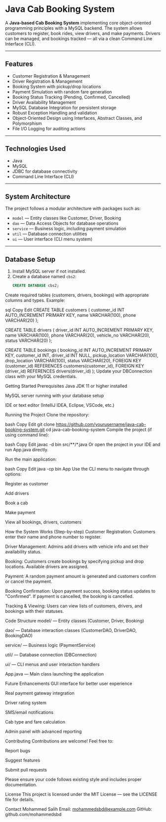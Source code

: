 # Java Cab Booking System

A **Java-based Cab Booking System** implementing core object-oriented programming principles with a MySQL backend. The system allows customers to register, book rides, view drivers, and make payments. Drivers can be managed, and bookings tracked — all via a clean Command Line Interface (CLI).

---

## Features

- Customer Registration & Management  
- Driver Registration & Management  
- Booking System with pickup/drop locations  
- Payment Simulation with random fare generation  
- Booking Status Tracking (Pending, Confirmed, Cancelled)  
- Driver Availability Management  
- MySQL Database Integration for persistent storage  
- Robust Exception Handling and validation  
- Object-Oriented Design using Interfaces, Abstract Classes, and Polymorphism  
- File I/O Logging for auditing actions  

---

## Technologies Used

- Java  
- MySQL  
- JDBC for database connectivity  
- Command Line Interface (CLI)  

---

## System Architecture

The project follows a modular architecture with packages such as:

- `model` — Entity classes like Customer, Driver, Booking  
- `dao` — Data Access Objects for database operations  
- `service` — Business logic, including payment simulation  
- `util` — Database connection utilities  
- `ui` — User interface (CLI menu system)  

---

## Database Setup

1. Install MySQL server if not installed.  
2. Create a database named `cbs2`:
   ```sql
   CREATE DATABASE cbs2;
Create required tables (customers, drivers, bookings) with appropriate columns and types. Example:

sql
Copy
Edit
CREATE TABLE customers (
    customer_id INT AUTO_INCREMENT PRIMARY KEY,
    name VARCHAR(100),
    phone VARCHAR(20)
);

CREATE TABLE drivers (
    driver_id INT AUTO_INCREMENT PRIMARY KEY,
    name VARCHAR(100),
    phone VARCHAR(20),
    vehicle_no VARCHAR(20),
    status VARCHAR(20)
);

CREATE TABLE bookings (
    booking_id INT AUTO_INCREMENT PRIMARY KEY,
    customer_id INT,
    driver_id INT NULL,
    pickup_location VARCHAR(100),
    drop_location VARCHAR(100),
    status VARCHAR(20),
    FOREIGN KEY (customer_id) REFERENCES customers(customer_id),
    FOREIGN KEY (driver_id) REFERENCES drivers(driver_id)
);
Update your DBConnection class with your MySQL credentials.

Getting Started
Prerequisites
Java JDK 11 or higher installed

MySQL server running with your database setup

IDE or text editor (IntelliJ IDEA, Eclipse, VSCode, etc.)

Running the Project
Clone the repository:

bash
Copy
Edit
git clone https://github.com/yourusername/java-cab-booking-system.git
cd java-cab-booking-system
Compile the project (if using command line):

bash
Copy
Edit
javac -d bin src/**/*.java
Or open the project in your IDE and run App.java directly.

Run the main application:

bash
Copy
Edit
java -cp bin App
Use the CLI menu to navigate through options:

Register as customer

Add drivers

Book a cab

Make payment

View all bookings, drivers, customers

How the System Works (Step-by-step)
Customer Registration:
Customers enter their name and phone number to register.

Driver Management:
Admins add drivers with vehicle info and set their availability status.

Booking:
Customers create bookings by specifying pickup and drop locations. Available drivers are assigned.

Payment:
A random payment amount is generated and customers confirm or cancel the payment.

Booking Confirmation:
Upon payment success, booking status updates to "Confirmed". If payment is cancelled, the booking is cancelled.

Tracking & Viewing:
Users can view lists of customers, drivers, and bookings with their statuses.

Code Structure
model/ — Entity classes (Customer, Driver, Booking)

dao/ — Database interaction classes (CustomerDAO, DriverDAO, BookingDAO)

service/ — Business logic (PaymentService)

util/ — Database connection (DBConnection)

ui/ — CLI menus and user interaction handlers

App.java — Main class launching the application

Future Enhancements
GUI interface for better user experience

Real payment gateway integration

Driver rating system

SMS/email notifications

Cab type and fare calculation

Admin panel with advanced reporting

Contributing
Contributions are welcome! Feel free to:

Report bugs

Suggest features

Submit pull requests

Please ensure your code follows existing style and includes proper documentation.

License
This project is licensed under the MIT License — see the LICENSE file for details.

Contact
Mohammed Salih
Email: mohammedsbd@example.com
GitHub: github.com/mohammedsbd
